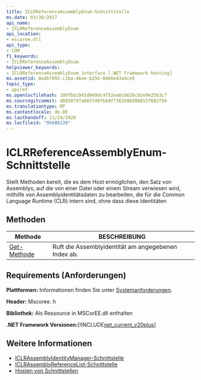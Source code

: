 ```yaml
---
title: ICLRReferenceAssemblyEnum-Schnittstelle
ms.date: 03/30/2017
api_name:
- ICLRReferenceAssemblyEnum
api_location:
- mscoree.dll
api_type:
- COM
f1_keywords:
- ICLRReferenceAssemblyEnum
helpviewer_keywords:
- ICLRReferenceAssemblyEnum interface [.NET Framework hosting]
ms.assetid: 8adbf092-c3ba-4bee-b25b-0de6e43a4ce5
topic_type:
- apiref
ms.openlocfilehash: 189fbb1943d049dc4f52ea6cb626c02e9e25b3c7
ms.sourcegitcommit: d8020797a6657d0fbbdff362b80300815f682f94
ms.translationtype: MT
ms.contentlocale: de-DE
ms.lasthandoff: 11/24/2020
ms.locfileid: "95686139"
---
```

# <a name="iclrreferenceassemblyenum-interface"></a>ICLRReferenceAssemblyEnum-Schnittstelle

Stellt Methoden bereit, die es dem Host ermöglichen, den Satz von Assemblys, auf die von einer Datei oder einem Stream verwiesen wird, mithilfe von Assemblyidentitätsdaten zu bearbeiten, die für die Common Language Runtime (CLR) intern sind, ohne dass diese Identitäten  
  
## <a name="methods"></a>Methoden  
  
|Methode|BESCHREIBUNG|  
|------------|-----------------|  
|[Get-Methode](iclrreferenceassemblyenum-get-method.md)|Ruft die Assemblyidentität am angegebenen Index ab.|  
  
## <a name="requirements"></a>Requirements (Anforderungen)  

 **Plattformen:** Informationen finden Sie unter [Systemanforderungen](../../get-started/system-requirements.md).  
  
 **Header:** Mscoree. h  
  
 **Bibliothek:** Als Ressource in MSCorEE.dll enthalten  
  
 **.NET Framework Versionen:**[!INCLUDE[net_current_v20plus](../../../../includes/net-current-v20plus-md.md)]  
  
## <a name="see-also"></a>Weitere Informationen

- [ICLRAssemblyIdentityManager-Schnittstelle](iclrassemblyidentitymanager-interface.md)
- [ICLRAssemblyReferenceList-Schnittstelle](iclrassemblyreferencelist-interface.md)
- [Hosten von Schnittstellen](hosting-interfaces.md)

